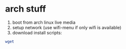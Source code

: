 # arch stuff

1)  boot from arch linux live media  
2)  setup network (use wifi-menu if only wifi is available)  
3) download install scripts:  

```bash
wget 
```
